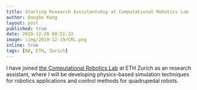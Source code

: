 ```yaml
---
title: Starting Research Assistantship at Computational Robotics Lab
author: Dongho Kang
layout: post
published: true
date: 2019-12-20 00:51:33
image: \img/2019-12-19/CRL.png
inline: true
tags: [RA, ETH, Zurich]
---
```

I have joined [the Computational Robotics Lab](http://crl.ethz.ch/) at ETH Zurich as an research assistant, where I will be developing physics-based simulation techniques for robotics applications and control methods for quadrupedal robots. 